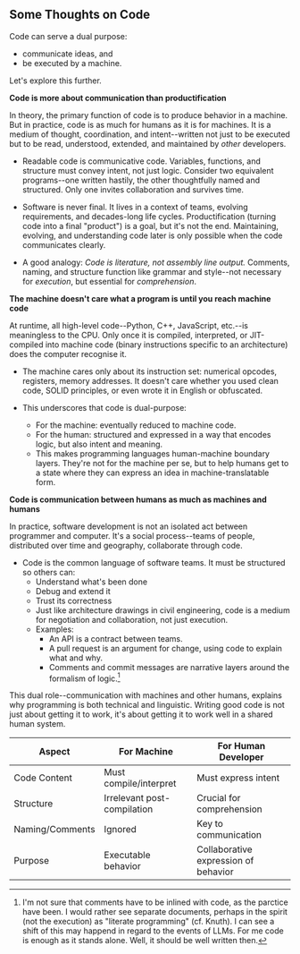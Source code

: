 
## Some Thoughts on Code

Code can serve a dual purpose:
- communicate ideas, and
- be executed by a machine.

Let's explore this further.


__Code is more about communication than productification__

In theory, the primary function of code is to produce behavior in a machine. But in practice,
code is as much for humans as it is for machines. It is a medium of thought, coordination, and
intent--written not just to be executed but to be read, understood, extended, and maintained by
*other* developers.
	
- Readable code is communicative code. Variables, functions, and structure must convey intent,
  not just logic. Consider two equivalent programs--one written hastily, the other thoughtfully
  named and structured. Only one invites collaboration and survives time.

- Software is never final. It lives in a context of teams, evolving requirements, and decades-long
  life cycles. Productification (turning code into a final "product") is a goal, but it's not the
  end. Maintaining, evolving, and understanding code later is only possible when the code communicates
  clearly.

- A good analogy: *Code is literature, not assembly line output.* Comments, naming, and structure
  function like grammar and style--not necessary for *execution*, but essential for *comprehension*.


__The machine doesn't care what a program is until you reach machine code__

At runtime, all high-level code--Python, C++, JavaScript, etc.--is meaningless to the CPU. Only once
it is compiled, interpreted, or JIT-compiled into machine code (binary instructions specific to an
architecture) does the computer recognise it.

- The machine cares only about its instruction set: numerical opcodes, registers, memory addresses.
  It doesn't care whether you used clean code, SOLID principles, or even wrote it in English or
  obfuscated.

- This underscores that code is dual-purpose:
	- For the machine: eventually reduced to machine code.
	- For the human: structured and expressed in a way that encodes logic, but also intent and meaning.
	- This makes programming languages human-machine boundary layers. They're not for the machine per
      se, but to help humans get to a state where they can express an idea in machine-translatable form.


__Code is communication between humans as much as machines and humans__

In practice, software development is not an isolated act between programmer and computer. It's a social
process--teams of people, distributed over time and geography, collaborate through code.

- Code is the common language of software teams. It must be structured so others can:
    - Understand what's been done
	- Debug and extend it
	- Trust its correctness
	- Just like architecture drawings in civil engineering, code is a medium for negotiation
      and collaboration, not just execution.
	- Examples:
	    - An API is a contract between teams.
	    - A pull request is an argument for change, using code to explain what and why.
	    - Comments and commit messages are narrative layers around the formalism of logic.[^comment]

This dual role--communication with machines and other humans, explains why programming is both technical
and linguistic. Writing good code is not just about getting it to work, it's about getting it to work well
in a shared human system.

| Aspect            | For Machine                | For Human Developer                  |
|-------------------|----------------------------|--------------------------------------|
| Code Content      | Must compile/interpret     | Must express intent                  |
| Structure         | Irrelevant post-compilation| Crucial for comprehension            |
| Naming/Comments   | Ignored                    | Key to communication                 |
| Purpose           | Executable behavior        | Collaborative expression of behavior |

[^comment]: I'm not sure that comments have to be inlined with code, as the parctice have been.
I would rather see separate documents, perhaps in the spirit (not the execution) as "literate
programming" (cf. Knuth). I can see a shift of this may happend in regard to the events of LLMs.
For me code is enough as it stands alone. Well, it should be well written then.

